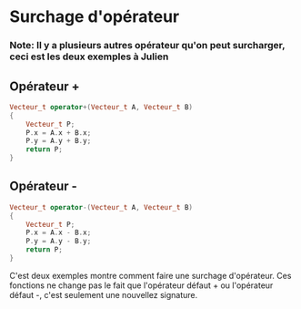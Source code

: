 # Surchage d'opérateur

### Note: Il y a plusieurs autres opérateur qu'on peut surcharger, ceci est les deux exemples à Julien

## Opérateur +

```cpp
Vecteur_t operator+(Vecteur_t A, Vecteur_t B)
{
    Vecteur_t P;
    P.x = A.x + B.x;
    P.y = A.y + B.y;
    return P;
}
```

## Opérateur -

```cpp
Vecteur_t operator-(Vecteur_t A, Vecteur_t B)
{
    Vecteur_t P;
    P.x = A.x - B.x;
    P.y = A.y - B.y;
    return P;
}
```

C'est deux exemples montre comment faire une surchage d'opérateur. Ces fonctions ne change pas le fait que l'opérateur défaut + ou l'opérateur défaut -, c'est seulement une nouvellez signature.
